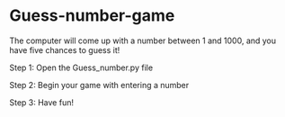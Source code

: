 # Guess-number-game
The computer will come up with a number between 1 and 1000, and you have five chances to guess it!

Step 1: Open the Guess_number.py file

Step 2: Begin your game with entering a number

Step 3: Have fun!
